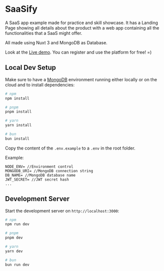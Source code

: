 # SaaSify

A SaaS app example made for practice and skill showcase.
It has a Landing Page showing all details about the product with a web app containing all the functionalities that a SaaS might offer.

All made using Nuxt 3 and MongoDB as Database.

Look at the [Live demo](https://exemplo-saas-nuxt.vercel.app/). You can register and use the platform for free! =)

## Local Dev Setup

Make sure to have a [MongoDB](https://www.mongodb.com/) environment running either locally or on the cloud and to install dependencies:

```bash
# npm
npm install

# pnpm
pnpm install

# yarn
yarn install

# bun
bun install
```

Copy the content of the `.env.example` to a `.env` in the root folder.

Example:
```
NODE_ENV= //Environment control
MONGODB_URI= //MongoDB connection string
DB_NAME= //MongoDB database name
JWT_SECRET= //JWT secret hash
...
```

## Development Server

Start the development server on `http://localhost:3000`:

```bash
# npm
npm run dev

# pnpm
pnpm dev

# yarn
yarn dev

# bun
bun run dev
```
